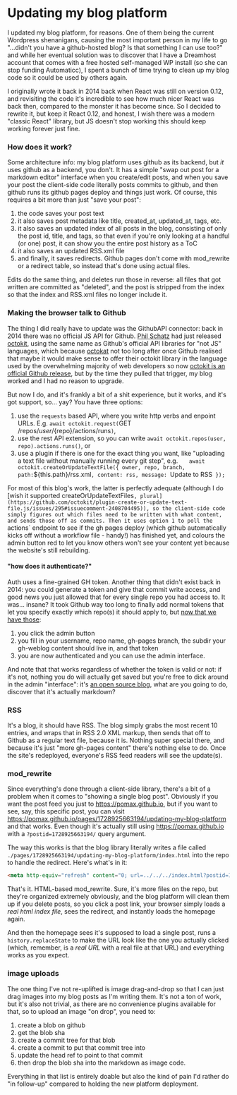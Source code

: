 # Updating my blog platform

I updated my blog platform, for reasons. One of them being the current Wordpress shenanigans,  causing the most important person in my life to go "...didn't you have a github-hosted blog? Is that something I can use too?" and while her eventual solution was to discover that I have a Dreamhost account that comes with a free hosted self-managed WP install (so she can stop funding Automaticc), I spent a bunch of time trying to clean up my blog code so it could be used by others again. 

I originally wrote it back in 2014 back when React was still on version 0.12, and revisiting the code it's incredible to see how much nicer React was back then, compared to the monster it has become since. So I decided to rewrite it, but keep it React 0.12, and honest, I wish there was a modern "classic React" library, but JS doesn't stop working this should keep working forever just fine. 

### How does it work?

Some architecture info: my blog platform uses github as its backend, but _it_ uses github as a backend, you don't. It has a simple "swap out post for a markdown editor" interface when you create/edit posts, and when you save your post the client-side code literally posts commits to github, and then github runs its github pages deploy and things just work. Of course, this requires a bit more than just "save your post":

1. the code saves your post text
1. it also saves post metadata like title, created_at, updated_at, tags, etc.
1. it also saves an updated index of all posts in the blog, consisting of only the post id, title, and tags, so that even if you're only looking at a handful (or one) post, it can show you the entire post history as a ToC
1. it also saves an updated RSS.xml file
1. and finally, it saves redirects. Github pages don't come with mod_rewrite or a redirect table, so instead that's done using actual files.

Edits do the same thing, and deletes run those in reverse: all files that got written are committed as "deleted", and the post is stripped from the index so that the index and RSS.xml files no longer include it.

### Making the browser talk to Github

The thing I did really have to update was the GithubAPI connector: back in 2014 there was no official JS API for Github. [Phil Schatz](https://philschatz.com) had just released [octokit](https://philschatz.com/2013/03/10/octokit), using the same name as Github's official API libraries for "not JS" languages, which because [octokat](https://philschatz.com/2014/05/25/octokat/) not too long after once Github realised that maybe it would make sense to offer their octokit library in the language used by the overwhelming majority of web developers so now [octokit is an official Github release](https://www.npmjs.com/package/octokit), but by the time they pulled that trigger, my blog worked and I had no reason to upgrade.

But now I do, and it's frankly a bit of a shit experience, but it works, and it's got support, so... yay? You have three options:

1. use the `requests` based API, where you write http verbs and enpoint URLs. E.g. `await octokit.request(`GET /repos/${user}/${repo}/actions/runs`)`,
1. use the rest API extension, so you can write `await octokit.repos(user, repo).actions.runs()`, or
1. use a plugin if there is one for the exact thing you want, like "uploading a text file without manually running every git step", e.g. `    await octokit.createOrUpdateTextFile({ owner, repo, branch, path: `${this.path}/rss.xml`, content: rss, message: `Update to RSS` });`

For most of this blog's work, the latter is perfectly adequate (although I do [wish it supported createOrUpdateTextFiles`, plural](https://github.com/octokit/plugin-create-or-update-text-file.js/issues/295#issuecomment-2408704495)), so the client-side code simply figures out which files need to be written with what content, and sends those off as commits. Then it uses option 1 to poll the `actions` endpoint to see if the gh pages deploy (which github automatically kicks off without a workflow file - handy!) has finished yet, and colours the admin button red to let you know others won't see your content yet because the website's still rebuilding.

#### "how does it authenticate?"

Auth uses a fine-grained GH token. Another thing that didn't exist back in 2014: you could generate a token and give that commit write access, and good news you just allowed that for every single repo you had access to. It was... insane? It took Github way too long to finally add normal tokens that let you specify exactly which repo(s) it should apply to, but [now that we have those](https://github.com/settings/tokens?type=beta): 

1. you click the admin button
1. you fill in your username, repo name, gh-pages branch, the subdir your gh-weblog content should live in, and that token
1. you are now authenticated and you can use the admin interface. 

And note that that works regardless of whether the token is valid or not: if it's not, nothing you do will actually get saved but you're free to dick around in the admin "interface": it's [an open source blog](https://github.com/pomax/pomax.github.io), what are you going to do, discover that it's actually markdown?

### RSS

It's a blog, it should have RSS. The blog simply grabs the most recent 10 entries, and wraps that in RSS 2.0 XML markup, then sends that off to Github as a regular text file, because it is. Nothing super special there, and because it's just "more gh-pages content" there's nothing else to do. Once the site's redeployed, everyone's RSS feed readers will see the update(s).

### mod_rewrite

Since everything's done through a client-side library, there's a bit of a problem when it comes to "showing a single blog post". Obviously if you want the post feed you just to https://pomax.github.io, but if you want to see, say, this specific post, you can visit https://pomax.github.io/pages/1728925663194/updating-my-blog-platform and that works. Even though it's actually still using https://pomax.github.io with a `?postid=1728925663194/` query argument.

The way this works is that the blog library literally writes a file called `./pages/1728925663194/updating-my-blog-platform/index.html` into the repo to handle the redirect. Here's what's in it:

```html
<meta http-equiv="refresh" content="0; url=../../../index.html?postid=1728925663194">
```

That's it. HTML-based mod_rewrite. Sure, it's more files on the repo, but they're organized extremely obviously, and the blog platform will clean them up if you delete posts, so you click a post link, your browser simply loads a _real html index file_, sees the redirect, and instantly loads the homepage again. 

And then the homepage sees it's supposed to load a single post, runs a `history.replaceState` to make the URL look like the one you actually clicked (which, remember, is a _real URL_ with a real file at that URL) and everything works as you expect.

### image uploads

The one thing I've not re-uplifted is image drag-and-drop so that I can just drag images into my blog posts as I'm writing them. It's not a ton of work, but it's also not trivial, as there are no convenience plugins available for that, so to upload an image "on drop", you need to:

1. create a blob on github
1. get the blob sha
1. create a commit tree for that blob
1. create a commit to put that commit tree into
1. update the head ref to point to that commit
1. then drop the blob sha into the markdown as image code.

Everything in that list is entirely doable but also the kind of pain I'd rather do "in follow-up" compared to holding the new platform deployment.
